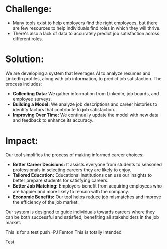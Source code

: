# **Challenge:**

- Many tools exist to help employers find the right employees, but there are few resources to help individuals find roles in which they will thrive.
- There's also a lack of data to accurately predict job satisfaction across different roles.

# **Solution:**

We are developing a system that leverages AI to analyze resumes and LinkedIn profiles, along with job information, to predict job satisfaction. The process includes:

- **Collecting Data:** We gather information from LinkedIn, job boards, and employee surveys.
- **Building a Model:** We analyze job descriptions and career histories to identify factors that contribute to job satisfaction.
- **Improving Over Time:** We continually update the model with new data and feedback to enhance its accuracy.

# **Impact:**

Our tool simplifies the process of making informed career choices:

- **Better Career Decisions:** It assists everyone from students to seasoned professionals in selecting careers they are likely to enjoy.
- **Tailored Education:** Educational institutions can use our insights to better prepare students for satisfying careers.
- **Better Job Matching:** Employers benefit from acquiring employees who are happier and more likely to remain with the company.
- **Economic Benefits:** Our tool helps reduce job mismatches and improve the efficiency of the job market.

Our system is designed to guide individuals towards careers where they can be both successful and satisfied, benefiting all stakeholders in the job market.

This is for a test push -PJ Fenton
This is totally intended

Test
